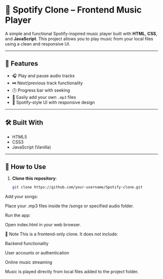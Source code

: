 # 🎵 Spotify Clone – Frontend Music Player

A simple and functional Spotify-inspired music player built with **HTML**, **CSS**, and **JavaScript**. This project allows you to play music from your local files using a clean and responsive UI.

---

## 🚀 Features

- 🎧 Play and pause audio tracks
- ⏭️ Next/previous track functionality
- 🕒 Progress bar with seeking
- 📁 Easily add your own `.mp3` files
- 🎨 Spotify-style UI with responsive design

---

## 🛠️ Built With

- HTML5
- CSS3
- JavaScript (Vanilla)

---

## 📂 How to Use

1. **Clone this repository**:
   ```bash
   git clone https://github.com/your-username/Spotify-clone.git
Add your songs:

Place your .mp3 files inside the /songs or specified audio folder.

Run the app:

Open index.html in your web browser.

📌 Note
This is a frontend-only clone. It does not include:

Backend functionality

User accounts or authentication

Online music streaming

Music is played directly from local files added to the project folder.

